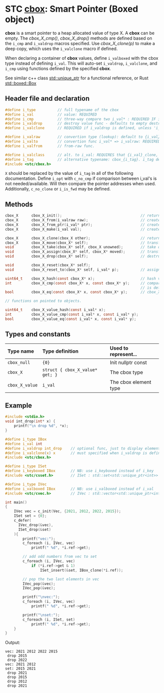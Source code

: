 # STC [cbox](../include/stc/cbox.h): Smart Pointer (Boxed object)

**cbox** is a smart pointer to a heap allocated value of type X. A **cbox** can
be empty. The *cbox_X_cmp()*, *cbox_X_drop()* methods are defined based on the `i_cmp`
and `i_valdrop` macros specified. Use *cbox_X_clone(p)* to make a deep copy, which uses the
`i_valclone` macro if defined.

When declaring a container of **cbox** values, define `i_valboxed` with the
cbox type instead of defining `i_val`. This will auto-set `i_valdrop`, `i_valclone`, and `i_cmp` using 
functions defined by the specified **cbox**.

See similar c++ class [std::unique_ptr](https://en.cppreference.com/w/cpp/memory/unique_ptr) for a functional reference, or Rust [std::boxed::Box](https://doc.rust-lang.org/std/boxed/struct.Box.html)

## Header file and declaration

```c
#define i_type          // full typename of the cbox
#define i_val           // value: REQUIRED
#define i_cmp           // three-way compare two i_val* : REQUIRED IF i_val is a non-integral type
#define i_valdrop       // destroy value func - defaults to empty destruct
#define i_valclone      // REQUIRED if i_valdrop is defined, unless 'i_opt c_no_clone' is defined.

#define i_valraw        // convertion type (lookup): default to {i_val}
#define i_valto         // convertion func i_val* => i_valraw: REQUIRED IF i_valraw defined.
#define i_valfrom       // from-raw func.

#define i_valclass      // alt. to i_val: REQUIRES that {i_val}_clone, {i_val}_drop, {i_valraw}_cmp exist.
#define i_tag           // alternative typename: cbox_{i_tag}. i_tag defaults to i_val
#include <stc/cbox.h>    
```
`X` should be replaced by the value of `i_tag` in all of the following documentation.
Define `i_opt` with `c_no_cmp` if comparison between i_val's is not needed/available. Will then
compare the pointer addresses when used. Additionally, `c_no_clone` or `i_is_fwd` may be defined.

## Methods
```c
cbox_X      cbox_X_init();                                    // return an empty cbox
cbox_X      cbox_X_from(i_valraw raw);                        // create a cbox from raw type. Avail if i_valraw user defined.
cbox_X      cbox_X_from_ptr(i_val* ptr);                      // create a cbox from a pointer. Takes ownership of ptr.
cbox_X      cbox_X_make(i_val val);                           // create a cbox from unowned val object.

cbox_X      cbox_X_clone(cbox_X other);                       // return deep copied clone
cbox_X      cbox_X_move(cbox_X* self);                        // transfer ownership to receiving cbox returned. self becomes NULL.
void        cbox_X_take(cbox_X* self, cbox_X unowned);        // take ownership of unowned box object.
void        cbox_X_assign(cbox_X* self, cbox_X* moved);       // transfer ownership from moved to self; moved becomes NULL.
void        cbox_X_drop(cbox_X* self);                        // destruct the contained object and free its heap memory.

void        cbox_X_reset(cbox_X* self);   
void        cbox_X_reset_to(cbox_X* self, i_val* p);          // assign new cbox from ptr. Takes ownership of p.

uint64_t    cbox_X_hash(const cbox_X* x);                     // hash value
int         cbox_X_cmp(const cbox_X* x, const cbox_X* y);     // compares pointer addresses if no `i_cmp` is specified.
                                                              // is defined. Otherwise uses 'i_cmp' or default cmp.
bool        cbox_X_eq(const cbox_X* x, const cbox_X* y);      // cbox_X_cmp() == 0

// functions on pointed to objects.

uint64_t    cbox_X_value_hash(const i_val* x);
int         cbox_X_value_cmp(const i_val* x, const i_val* y);
bool        cbox_X_value_eq(const i_val* x, const i_val* y);
```

## Types and constants

| Type name          | Type definition                                               | Used to represent...     |
|:-------------------|:--------------------------------|:------------------------|
| `cbox_null`        | `{0}`                           | Init nullptr const      |
| `cbox_X`           | `struct { cbox_X_value* get; }` | The cbox type           |
| `cbox_X_value`     | `i_val`                         | The cbox element type   |

## Example

```c
#include <stdio.h>
void int_drop(int* x) {
    printf("\n drop %d", *x);
}

#define i_type IBox
#define i_val int
#define i_valdrop int_drop    // optional func, just to display elements destroyed
#define i_valclone(x) x       // must specified when i_valdrop is defined.
#include <stc/cbox.h>

#define i_type ISet
#define i_keyboxed IBox       // NB: use i_keyboxed instead of i_key
#include <stc/csset.h>        // ISet : std::set<std::unique_ptr<int>>

#define i_type IVec
#define i_valboxed IBox       // NB: use i_valboxed instead of i_val
#include <stc/cvec.h>         // IVec : std::vector<std::unique_ptr<int>>

int main()
{
    IVec vec = c_init(Vec, {2021, 2012, 2022, 2015});
    ISet set = {0};
    c_defer(
      IVec_drop(&vec),
      ISet_drop(&set)
    ){
        printf("vec:");
        c_foreach (i, IVec, vec)
            printf(" %d", *i.ref->get);

        // add odd numbers from vec to set
        c_foreach (i, IVec, vec)
            if (*i.ref->get & 1)
                ISet_insert(&set, IBox_clone(*i.ref));

        // pop the two last elements in vec
        IVec_pop(&vec);
        IVec_pop(&vec);

        printf("\nvec:");
        c_foreach (i, IVec, vec)
            printf(" %d", *i.ref->get);

        printf("\nset:");
        c_foreach (i, ISet, set)
            printf(" %d", *i.ref->get);
    }
}
```
Output:
```
vec: 2021 2012 2022 2015
 drop 2015
 drop 2022
vec: 2021 2012
set: 2015 2021
 drop 2021
 drop 2015
 drop 2012
 drop 2021
```
